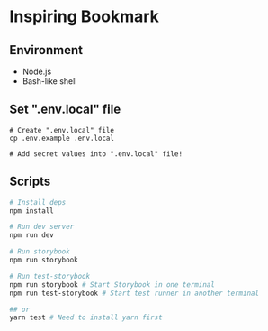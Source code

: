 # Inspiring Bookmark
## Environment
- Node.js
- Bash-like shell

## Set ".env.local" file
```
# Create ".env.local" file
cp .env.example .env.local

# Add secret values into ".env.local" file!
```

## Scripts
```bash
# Install deps
npm install

# Run dev server
npm run dev

# Run storybook
npm run storybook

# Run test-storybook
npm run storybook # Start Storybook in one terminal
npm run test-storybook # Start test runner in another terminal

## or
yarn test # Need to install yarn first
```
